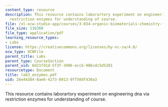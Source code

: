 ```yaml
---
content_type: resource
description: This resource contains laborartory experiment on engineering dna via
  restriction enzymes for understanding of course.
file: /ol-ocw-studio-app/courses/3-034-organic-biomaterials-chemistry-fall-2005/26e443848ae6427389139ff50df430a3_lab3_enzymes.pdf
file_size: 116360
file_type: application/pdf
learning_resource_types:
- Labs
license: https://creativecommons.org/licenses/by-nc-sa/4.0/
ocw_type: OCWFile
parent_title: Labs
parent_type: CourseSection
parent_uid: 6d21fd1d-5f3f-3406-eccb-986cdc5d5201
resourcetype: Document
title: lab3_enzymes.pdf
uid: 26e44384-8ae6-4273-8913-9ff50df430a3
---
```

This resource contains laborartory experiment on engineering dna via restriction enzymes for understanding of course.